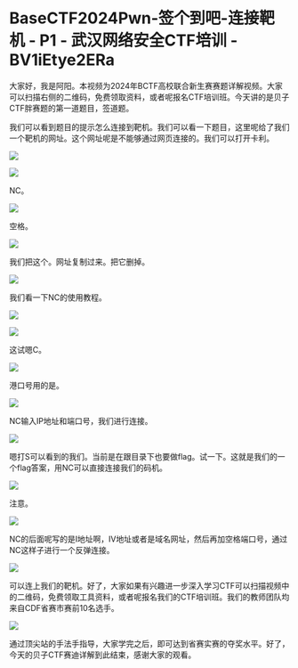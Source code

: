 # BaseCTF2024Pwn-签个到吧-连接靶机 - P1 - 武汉网络安全CTF培训 - BV1iEtye2ERa

大家好，我是阿阳。本视频为2024年BCTF高校联合新生赛赛题详解视频。大家可以扫描右侧的二维码，免费领取资料，或者呢报名CTF培训班。今天讲的是贝子CTF胖赛题的第一道题目，签道题。

我们可以看到题目的提示怎么连接到靶机。我们可以看一下题目，这里呢给了我们一个靶机的网址。这个网址呢是不能够通过网页连接的。我们可以打开卡利。



![](img/61c4da2ac0590a4ddddce66285f9c1aa_1.png)

![](img/61c4da2ac0590a4ddddce66285f9c1aa_2.png)

NC。

![](img/61c4da2ac0590a4ddddce66285f9c1aa_4.png)

空格。

![](img/61c4da2ac0590a4ddddce66285f9c1aa_6.png)

我们把这个。网址复制过来。把它删掉。

![](img/61c4da2ac0590a4ddddce66285f9c1aa_8.png)

我们看一下NC的使用教程。

![](img/61c4da2ac0590a4ddddce66285f9c1aa_10.png)

![](img/61c4da2ac0590a4ddddce66285f9c1aa_11.png)

这试嗯C。

![](img/61c4da2ac0590a4ddddce66285f9c1aa_13.png)

港口号用的是。

![](img/61c4da2ac0590a4ddddce66285f9c1aa_15.png)

NC输入IP地址和端口号，我们进行连接。

![](img/61c4da2ac0590a4ddddce66285f9c1aa_17.png)

嗯打S可以看到的我们。当前是在跟目录下也要做flag。试一下。这就是我们的一个flag答案，用NC可以直接连接我们的码机。



![](img/61c4da2ac0590a4ddddce66285f9c1aa_19.png)

注意。

![](img/61c4da2ac0590a4ddddce66285f9c1aa_21.png)

NC的后面呢写的是I地址啊，IV地址或者是域名网址，然后再加空格端口号，通过NC这样子进行一个反弹连接。



![](img/61c4da2ac0590a4ddddce66285f9c1aa_23.png)

可以连上我们的靶机。好了，大家如果有兴趣进一步深入学习CTF可以扫描视频中的二维码，免费领取工具资料，或者呢报名我们的CTF培训班。我们的教师团队均来自CDF省赛市赛前10名选手。



![](img/61c4da2ac0590a4ddddce66285f9c1aa_25.png)

通过顶尖站的手法手指导，大家学完之后，即可达到省赛实赛的夺奖水平。好了，今天的贝子CTF赛迪详解到此结束，感谢大家的观看。

